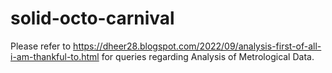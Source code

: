 # solid-octo-carnival
Please refer to https://dheer28.blogspot.com/2022/09/analysis-first-of-all-i-am-thankful-to.html for queries regarding Analysis of Metrological Data.
